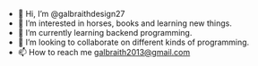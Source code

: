 - 👋 Hi, I’m @galbraithdesign27
- 👀 I’m interested in horses, books and learning new things.
- 🌱 I’m currently learning backend programming.
- 💞️ I’m looking to collaborate on different kinds of programming.
- 📫 How to reach me galbraith2013@gmail.com


